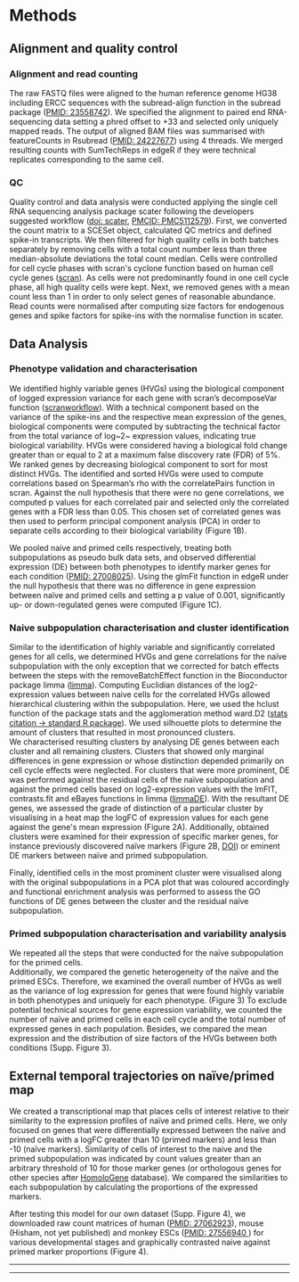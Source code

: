 # Methods

## Alignment and quality control### Alignment and read countingThe raw FASTQ files were aligned to the human reference genome HG38 including ERCC sequences with the subread-align function in the subread package ([PMID: 23558742](https://www.ncbi.nlm.nih.gov/pubmed/23558742)).
We specified the alignment to paired end RNA-sequencing data setting a phred offset to +33 and selected only uniquely mapped reads. 
The output of aligned BAM files was summarised with featureCounts in Rsubread ([PMID: 24227677](https://www.ncbi.nlm.nih.gov/pubmed/24227677)) using 4 threads. 
We merged resulting counts with SumTechReps in edgeR if they were technical replicates corresponding to the same cell.  
### QCQuality control and data analysis were conducted applying the single cell RNA sequencing analysis package scater following the developers suggested workflow ([doi: scater](http://dx.doi.org/10.1101/069633), [PMCID: PMC5112579](https://www.ncbi.nlm.nih.gov/pmc/articles/PMC5112579/)). 
First, we converted the count matrix to a SCESet object, calculated QC metrics and defined spike-in transcripts. 
We then filtered for high quality cells in both batches separately by removing cells with a total count number less than three median-absolute deviations    the total count median. 
Cells were controlled for cell cycle phases with scran's cyclone function based on human cell cycle genes ([scran](https://bioconductor.org/packages/release/bioc/html/scran.html)). 
As cells were not predominantly found in one cell cycle phase, all high quality cells were kept. 
Next, we removed genes with a mean count less than 1 in order to only select genes of reasonable abundance.
Read counts were normalised after computing size factors for endogenous genes and spike factors for spike-ins with the normalise function in scater.## Data Analysis### Phenotype validation and characterisationWe identified highly variable genes (HVGs) using the biological component of logged expression variance for each gene with scran’s decomposeVar function ([scranworkflow](http://bioconductor.org/packages/devel/bioc/vignettes/scran/inst/doc/scran.html)). 
With a technical component based on the variance of the spike-ins and the respective mean expression of the genes, biological components were computed by subtracting the technical factor from the total variance of log~2~ expression values, indicating true biological variability.
HVGs were considered having a biological fold change greater than or equal to 2 at a maximum false discovery rate (FDR) of 5%. We ranked genes by decreasing biological component to sort for most distinct HVGs.The identified and sorted HVGs were used to compute correlations based on Spearman’s rho with the correlatePairs function in scran.
Against the null hypothesis that there were no gene correlations, we computed p values for each correlated pair and selected only the correlated genes with a FDR less than 0.05.This chosen set of correlated genes was then used to perform principal component analysis (PCA) in order to separate cells according to their biological variability (Figure 1B). We pooled naive and primed cells respectively, treating both subpopulations as pseudo bulk data sets, and observed differential expression (DE) between both phenotypes to identify marker genes for each condition ([PMID: 27008025](https://www.ncbi.nlm.nih.gov/pubmed/27008025)). 
Using the glmFit function in edgeR under the null hypothesis that there was no difference in gene expression between naïve and primed cells and setting a p value of 0.001, significantly up- or down-regulated genes were computed (Figure 1C).
### Naive subpopulation characterisation and cluster identificationSimilar to the identification of highly variable and significantly correlated genes for all cells, we determined HVGs and gene correlations for the naïve subpopulation with the only exception that we corrected for batch effects between the steps with the removeBatchEffect function in the Bioconductor package limma ([limma](https://bioconductor.org/packages/release/bioc/html/limma.html)).
Computing Euclidian distances of the log2-expression values between naive cells for the correlated HVGs allowed hierarchical clustering within the subpopulation. Here, we used the hclust function of the package stats and the agglomeration method ward.D2 ([stats citation -> standard R package](https://cran.r-project.org/doc/FAQ/R-FAQ.html#Citing-R)).
We used silhouette plots to determine the amount of clusters that resulted in most pronounced clusters.  
We characterised resulting clusters by analysing DE genes between each cluster and all remaining clusters. 
Clusters that showed only marginal differences in gene expression or whose distinction depended primarily on cell cycle effects were neglected. 
For clusters that were more prominent, DE was performed against the residual cells of the naïve subpopulation and against the primed cells based on log2-expression values with the lmFIT, contrasts.fit and eBayes functions in limma ([limmaDE](https://www.ncbi.nlm.nih.gov/pubmed/25605792)).
With the resultant DE genes, we assessed the grade of distinction of a particular cluster by visualising in a heat map the logFC of expression values for each gene against the gene's mean expression (Figure 2A).
Additionally, obtained clusters were examined for their expression of specific marker genes, for instance previously discovered naïve markers (Figure 2B, [DOI](http://dx.doi.org/10.1016/j.stemcr.2016.02.005)) or eminent DE markers between naïve and primed subpopulation.
Finally, identified cells in the most prominent cluster were visualised along with the original subpopulations in a PCA plot that was coloured accordingly and functional enrichment analysis was performed to assess the GO functions of DE genes between the cluster and the residual naïve subpopulation.
### Primed subpopulation characterisation and variability analysisWe repeated all the steps that were conducted for the naïve subpopulation for the primed cells.  
Additionally, we compared the genetic heterogeneity of the naïve and the primed ESCs.
Therefore, we examined the overall number of HVGs as well as the variance of log expression for genes that were found highly variable in both phenotypes and uniquely for each phenotype. (Figure 3)
To exclude potential technical sources for gene expression variability, we counted the number of naïve and primed cells in each cell cycle and the total number of expressed genes in each population.
Besides, we compared the mean expression and the distribution of size factors of the HVGs between both conditions (Supp. Figure 3).
## External temporal trajectories on naïve/primed map 
We created a transcriptional map that places cells of interest relative to their similarity to the expression profiles of naïve and primed cells.
Here, we only focused on genes that were differentially expressed between the naïve and primed cells with a logFC greater than 10 (primed markers) and less than -10 (naïve markers).
Similarity of cells of interest to the naive and the primed subpopulation was indicated by count values greater than an arbitrary threshold of 10 for those marker genes (or orthologous genes for other species after [HomoloGene](https://www.ncbi.nlm.nih.gov/homologene?itool=toolbar) database). We compared the similarities to each subpopulation by calculating the proportions of the expressed markers.
After testing this model for our own dataset (Supp. Figure 4), we downloaded raw count matrices of human ([PMID: 27062923](https://www.ncbi.nlm.nih.gov/pubmed/27062923)), mouse (Hisham, not yet published) and monkey ESCs ([PMID: 27556940 ](http://www.nature.com/nature/journal/v537/n7618/full/nature19096.html)) for various developmental stages and graphically contrasted naive against primed marker proportions (Figure 4).  
  

***  
***
